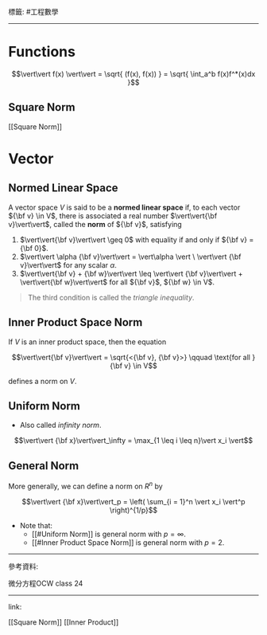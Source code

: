 標籤: #工程數學 

---

# Functions

$$\vert\vert f(x) \vert\vert = \sqrt{ (f(x), f(x)) } = \sqrt{ \int_a^b f(x)f^*(x)dx }$$

## Square Norm

[[Square Norm]]

# Vector

## Normed Linear Space

A vector space $V$ is said to be a **normed linear space** if, to each vector ${\bf v} \in V$, there is associated a real number $\vert\vert{\bf v}\vert\vert$, called the **norm** of ${\bf v}$, satisfying

1. $\vert\vert{\bf v}\vert\vert \geq 0$ with equality if and only if ${\bf v} = {\bf 0}$.
2. $\vert\vert \alpha {\bf v}\vert\vert = \vert\alpha \vert \ \vert\vert {\bf v}\vert\vert$ for any scalar $\alpha$.
3. $\vert\vert{\bf v} + {\bf w}\vert\vert \leq \vert\vert {\bf v}\vert\vert + \vert\vert{\bf w}\vert\vert$ for all ${\bf v}$, ${\bf w} \in V$.

> The third condition is called the *triangle inequality*.

## Inner Product Space Norm

If $V$ is an inner product space, then the equation

$$\vert\vert{\bf v}\vert\vert = \sqrt{<{\bf v}, {\bf v}>} \qquad \text{for all } {\bf v} \in V$$

defines a norm on $V$.

## Uniform Norm

- Also called *infinity norm*.

$$\vert\vert {\bf x}\vert\vert_\infty = \max_{1 \leq i \leq n}\vert x_i \vert$$

## General Norm

More generally, we can define a norm on $R^n$ by

$$\vert\vert {\bf x}\vert\vert_p = 
\left(
	\sum_{i = 1}^n
	\vert x_i \vert^p
\right)^{1/p}$$

- Note that:
	- [[#Uniform Norm]] is general norm with $p = \infty$.
	- [[#Inner Product Space Norm]] is general norm with $p = 2$.

---

參考資料:

微分方程OCW class 24

---

link:

[[Square Norm]]
[[Inner Product]]